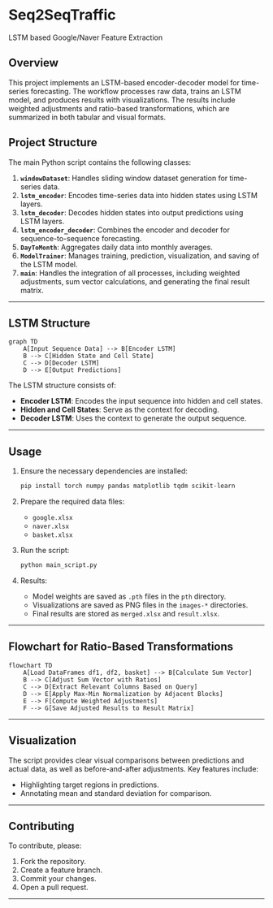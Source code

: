 # Seq2SeqTraffic
LSTM based Google/Naver Feature Extraction

## Overview

This project implements an LSTM-based encoder-decoder model for time-series forecasting. The workflow processes raw data, trains an LSTM model, and produces results with visualizations. The results include weighted adjustments and ratio-based transformations, which are summarized in both tabular and visual formats.

## Project Structure

The main Python script contains the following classes:

1. **`windowDataset`**: Handles sliding window dataset generation for time-series data.
2. **`lstm_encoder`**: Encodes time-series data into hidden states using LSTM layers.
3. **`lstm_decoder`**: Decodes hidden states into output predictions using LSTM layers.
4. **`lstm_encoder_decoder`**: Combines the encoder and decoder for sequence-to-sequence forecasting.
5. **`DayToMonth`**: Aggregates daily data into monthly averages.
6. **`ModelTrainer`**: Manages training, prediction, visualization, and saving of the LSTM model.
7. **`main`**: Handles the integration of all processes, including weighted adjustments, sum vector calculations, and generating the final result matrix.

---

## LSTM Structure

```mermaid
graph TD
    A[Input Sequence Data] --> B[Encoder LSTM]
    B --> C[Hidden State and Cell State]
    C --> D[Decoder LSTM]
    D --> E[Output Predictions]
```

The LSTM structure consists of:
- **Encoder LSTM**: Encodes the input sequence into hidden and cell states.
- **Hidden and Cell States**: Serve as the context for decoding.
- **Decoder LSTM**: Uses the context to generate the output sequence.

---

## Usage

1. Ensure the necessary dependencies are installed:
   ```bash
   pip install torch numpy pandas matplotlib tqdm scikit-learn
   ```

2. Prepare the required data files:
   - `google.xlsx`
   - `naver.xlsx`
   - `basket.xlsx`

3. Run the script:
   ```bash
   python main_script.py
   ```

4. Results:
   - Model weights are saved as `.pth` files in the `pth` directory.
   - Visualizations are saved as PNG files in the `images-*` directories.
   - Final results are stored as `merged.xlsx` and `result.xlsx`.

---

## Flowchart for Ratio-Based Transformations

```mermaid
flowchart TD
    A[Load DataFrames df1, df2, basket] --> B[Calculate Sum Vector]
    B --> C[Adjust Sum Vector with Ratios]
    C --> D[Extract Relevant Columns Based on Query]
    D --> E[Apply Max-Min Normalization by Adjacent Blocks]
    E --> F[Compute Weighted Adjustments]
    F --> G[Save Adjusted Results to Result Matrix]
```

---

## Visualization

The script provides clear visual comparisons between predictions and actual data, as well as before-and-after adjustments. Key features include:

- Highlighting target regions in predictions.
- Annotating mean and standard deviation for comparison.

---

## Contributing

To contribute, please:
1. Fork the repository.
2. Create a feature branch.
3. Commit your changes.
4. Open a pull request.

---
